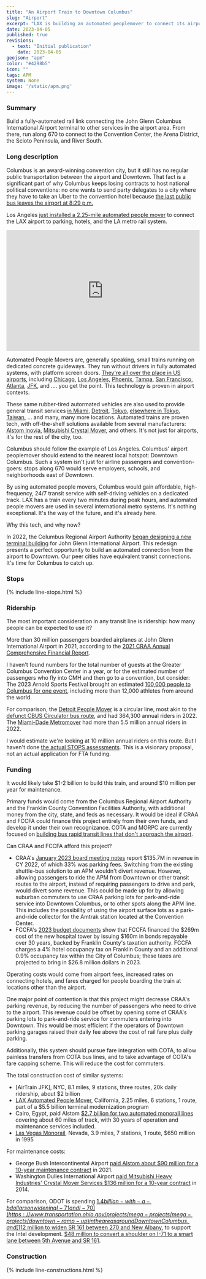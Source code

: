 ```yaml
---
title: "An Airport Train to Downtown Columbus"
slug: "Airport"
excerpt: "LAX is building an automated peoplemover to connect its airport to its transit system. Why can't Columbus?"
date: 2023-04-05
published: true
revisions:
  - text: "Initial publication"
    date: 2023-04-05
geojson: "apm"
color: "#4298b5"
icon: ""
tags: APM
system: None
image: '/static/apm.png'
---
```


### Summary

Build a fully-automated rail link connecting the John Glenn Columbus International Airport terminal to other services in the airport area. From there, run along 670 to connect to the Convention Center, the Arena District, the Scioto Peninsula, and River South.

### Long description

Columbus is an award-winning convention city, but it still has no regular public transportation between the airport and Downtown. That fact is a significant part of why Columbus keeps losing contracts to host national political conventions: no one wants to send party delegates to a city where they have to take an Uber to the convention hotel because [the last public bus leaves the airport at 8:29 p.m.](https://www.cota.com/timetables/7.pdf)

Los Angeles [just installed a 2.25-mile automated people mover](https://web.archive.org/web/20220328204906/https://thepointsguy.com/news/new-lax-people-movers-on-track-for-2023-completion/) to connect the LAX airport to parking, hotels, and the LA metro rail system.

<iframe width="100%" height="315" src="https://www.youtube.com/embed/ybql0RXXtHc" title="RM Transit: Modern Metro Systems Where You'd Least Expect! Airport People Movers" frameborder="0" allow="accelerometer; autoplay; clipboard-write; encrypted-media; gyroscope; picture-in-picture; web-share" allowfullscreen></iframe>

Automated People Movers are, generally speaking, small trains running on dedicated concrete guideways. They run without drivers in fully automated systems, with platform screen doors. [They're all over the place in US airports](https://en.wikipedia.org/wiki/List_of_airport_people_mover_systems), including [Chicago](https://en.wikipedia.org/wiki/Airport_Transit_System), [Los Angeles](https://en.wikipedia.org/wiki/LAX_Automated_People_Mover), [Phoenix](https://en.wikipedia.org/wiki/PHX_Sky_Train), [Tampa](https://en.wikipedia.org/wiki/Tampa_International_Airport_People_Movers), [San Francisco](https://en.wikipedia.org/wiki/AirTrain_(San_Francisco_International_Airport)), [Atlanta](https://en.wikipedia.org/wiki/ATL_SkyTrain), [JFK](https://en.wikipedia.org/wiki/AirTrain_JFK), and .... you get the point. This technology is proven in airport contexts.

These same rubber-tired autormated vehicles are also used to provide general transit services [in Miami](https://en.wikipedia.org/wiki/Metromover), [Detroit](https://en.wikipedia.org/wiki/Detroit_People_Mover), [Tokyo](https://en.wikipedia.org/wiki/Yurikamome), [elsewhere in Tokyo](https://en.wikipedia.org/wiki/Nippori-Toneri_Liner), [Taiwan](https://en.wikipedia.org/wiki/Wenhu_line), ... and many, many more locations. Automated trains are proven tech, with off-the-shelf solutions available from several manufacturers: [Alstom Inovia](https://en.wikipedia.org/wiki/Alstom_Innovia), [Mitsubishi Crystal Mover](https://en.wikipedia.org/wiki/Crystal_Mover), and others. It's not just for airports, it's for the rest of the city, too.

Columbus should follow the example of Los Angeles. Columbus' airport peoplemover should extend to the nearest local hotspot: Downtown Columbus. Such a system isn't just for airline passengers and convention-goers: stops along 670 would serve employers, schools, and neighborhoods east of Downtown.

By using automated people movers, Columbus would gain affordable, high-frequency, 24/7 transit service with self-driving vehicles on a dedicated track. LAX has a train every two minutes during peak hours, and automated people movers are used in several international metro systems. It's nothing exceptional. It's the way of the future, and it's already here.

Why this tech, and why now?

In 2022, the Columbus Regional Airport Authority [began designing a new terminal building](https://flycolumbus.com/at-port-columbus/terminal-modernization-program) for John Glenn International Airport. This redesign presents a perfect opportunity to build an automated connection from the airport to Downtown. Our peer cities have equivalent transit connections. It's time for Columbus to catch up.

### Stops

{% include line-stops.html %}

### Ridership

The most important consideration in any transit line is ridership: how many people can be expected to use it?

More than 30 million passengers boarded airplanes at John Glenn International Airport in 2021, according to the [2021 CRAA Annual Comprehensive Financial Report](https://columbusairports.com/storage/production/20220601113659-craa-2021-annual-comprehensive-financial-report.pdf). 

I haven't found numbers for the total number of guests at the Greater Columbus Convention Center in a year, or for the estimated number of passengers who fly into CMH and then go to a convention, but consider: The 2023 Arnold Sports Festival brought an estimated [100,000 people to Columbus for one event](https://www.10tv.com/article/entertainment/events/arnold-sports-festival-columbus-ohio/530-925690e5-1def-4379-956c-beecfafbe69b), including more than 12,000 athletes from around the world.

For comparison, the [Detroit People Mover](https://en.wikipedia.org/wiki/Detroit_People_Mover) is a circular line, most akin to the [defunct CBUS Circulator bus route](https://web.archive.org/web/20210923002929/https://www.dispatch.com/story/news/2021/08/20/cbus-cotas-popular-and-free-circulator-downtown-isnt-coming-back/8196863002/), and had 364,300 annual riders in 2022. The [Miami-Dade Metromover](https://en.wikipedia.org/wiki/Metromover) had more than 5.5 million annual riders in 2022.

I would estimate we're looking at 10 million annual riders on this route. But I haven't done [the actual STOPS assessments](https://www.transit.dot.gov/funding/grant-programs/capital-investments/stops). This is a visionary proposal, not an actual application for FTA funding.

### Funding

It would likely take $1-2 billion to build this train, and around $10 million per year for maintenance.

Primary funds would come from the Columbus Regional Airport Authority and the Franklin County Convention Facilities Authority, with additional money from the city, state, and feds as necessary. It would be ideal if CRAA and FCCFA could finance this project entirely from their own funds, and develop it under their own recognizance. COTA and MORPC are currently focused on [building bus rapid transit lines that don't approach the airport](https://linkuscolumbus.com/corridors/). 

Can CRAA and FCCFA afford this project?

- CRAA's [January 2023 board meeting notes](https://columbusairports.com/about-us/leadership-team/craa-board-of-directors/craa-board-meetings-and-minutes) report $135.7M in revenue in CY 2022, of which 33% was parking fees. Switching from the existing shuttle-bus solution to an APM wouldn't divert revenue. However, allowing passengers to ride the APM from Downtown or other transit routes to the airport, instead of requiring passengers to drive and park, would divert some revenue. This could be made up for by allowing suburban commuters to use CRAA parking lots for park-and-ride service into Downtown Columbus, or to other spots along the APM line. This includes the possibility of using the airport surface lots as a park-and-ride collector for the Amtrak station located at the Convention Center.
- FCCFA's [2023 budget documents](https://www.meetusincolumbus.com/wp-content/uploads/2022/12/2023-CFA-Full-Budget-Document.pdf) show that FCCFA financed the $269m cost of the new hospital tower by issuing $160m in bonds repayable over 30 years, backed by Franklin County's taxation authority. FCCFA charges a 4% hotel occupancy tax on Franklin County and an additional 0.9% occupancy tax within the City of Columbus; these taxes are projected to bring in $26.8 million dollars in 2023.

Operating costs would come from airport fees, increased rates on connecting hotels, and fares charged for people boarding the train at locations other than the airport.

One major point of contention is that this project might decrease CRAA's parking revenue, by reducing the number of passengers who need to drive to the airport. This revenue could be offset by opening some of CRAA's parking lots to park-and-ride service for commuters entering into Downtown. This would be most efficient if the operators of Downtown parking garages raised their daily fee above the cost of rail fare plus daily parking.

Additionally, this system should pursue fare integration with COTA, to allow painless transfers from COTA bus lines, and to take advantage of COTA's fare capping scheme. This will reduce the cost for commuters.

The total construction cost of similar systems:

- [AirTrain JFK], NYC, 8.1 miles, 9 stations, three routes, 20k daily ridership, about $2 billion
- [LAX Automated People Mover](https://en.wikipedia.org/wiki/LAX_Automated_People_Mover), California, 2.25 miles, 6 stations, 1 route, part of a $5.5 billion terminal modernization program
- Cairo, Egypt, paid Alstom [$2.7 billion for two automated monorail lines](https://www.alstom.com/monorail-story-greater-cairo) covering about 60 miles of track, with 30 years of operation and maintenance services included.
- [Las Vegas Monorail](https://en.wikipedia.org/wiki/Las_Vegas_Monorail), Nevada, 3.9 miles, 7 stations, 1 route, $650 million in 1995

For maintenance costs:

- George Bush Intercontinental Airport [paid Alstom about $90 million for a 10-year maintenance contract](https://www.alstom.com/press-releases-news/2021/4/alstom-operate-and-maintain-innovia-people-mover-system-houstons-george-bush-intercontinental-airport) in 2021.
- Washington Dulles International Airport [paid Mitsubishi Heavy Industries' Crystal Mover Services $136 million for a 10-year contract](https://www.thefreelibrary.com/Washington+Dulles+International+Airport+renews+contract+with+Crystal...-a0392166934) in 2014.

For comparison, ODOT is spending [$1.4 billion-with-a-b dollars on widening I-71 and I-70](https://www.transportation.ohio.gov/projects/mega-projects/mega-projects/downtown-ramp-up) in the areas around Downtown Columbus, and [$112 million to widen SR 161 between 270 and New Albany](https://www.transportation.ohio.gov/projects/projects/116322), to support the Intel development. [$48 million to convert a shoulder on I-71 to a smart lane between 5th Avenue and SR 161](https://www.transportation.ohio.gov/projects/projects/109164).

### Construction

{% include line-constructions.html %}